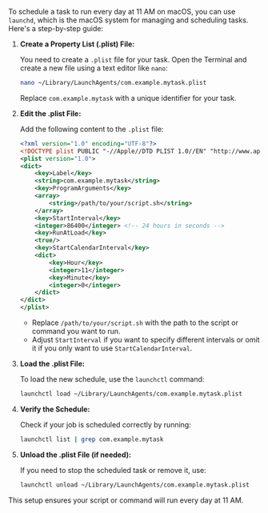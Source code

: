 To schedule a task to run every day at 11 AM on macOS, you can use `launchd`, which is the macOS system for managing and scheduling tasks. Here's a step-by-step guide:

1. **Create a Property List (.plist) File:**

   You need to create a `.plist` file for your task. Open the Terminal and create a new file using a text editor like `nano`:

   ```bash
   nano ~/Library/LaunchAgents/com.example.mytask.plist
   ```

   Replace `com.example.mytask` with a unique identifier for your task.

2. **Edit the .plist File:**

   Add the following content to the `.plist` file:

   ```xml
   <?xml version="1.0" encoding="UTF-8"?>
   <!DOCTYPE plist PUBLIC "-//Apple//DTD PLIST 1.0//EN" "http://www.apple.com/DTDs/PropertyList-1.0.dtd">
   <plist version="1.0">
   <dict>
       <key>Label</key>
       <string>com.example.mytask</string>
       <key>ProgramArguments</key>
       <array>
           <string>/path/to/your/script.sh</string>
       </array>
       <key>StartInterval</key>
       <integer>86400</integer> <!-- 24 hours in seconds -->
       <key>RunAtLoad</key>
       <true/>
       <key>StartCalendarInterval</key>
       <dict>
           <key>Hour</key>
           <integer>11</integer>
           <key>Minute</key>
           <integer>0</integer>
       </dict>
   </dict>
   </plist>
   ```

   - Replace `/path/to/your/script.sh` with the path to the script or command you want to run.
   - Adjust `StartInterval` if you want to specify different intervals or omit it if you only want to use `StartCalendarInterval`.

3. **Load the .plist File:**

   To load the new schedule, use the `launchctl` command:

   ```bash
   launchctl load ~/Library/LaunchAgents/com.example.mytask.plist
   ```

4. **Verify the Schedule:**

   Check if your job is scheduled correctly by running:

   ```bash
   launchctl list | grep com.example.mytask
   ```

5. **Unload the .plist File (if needed):**

   If you need to stop the scheduled task or remove it, use:

   ```bash
   launchctl unload ~/Library/LaunchAgents/com.example.mytask.plist
   ```

This setup ensures your script or command will run every day at 11 AM.

